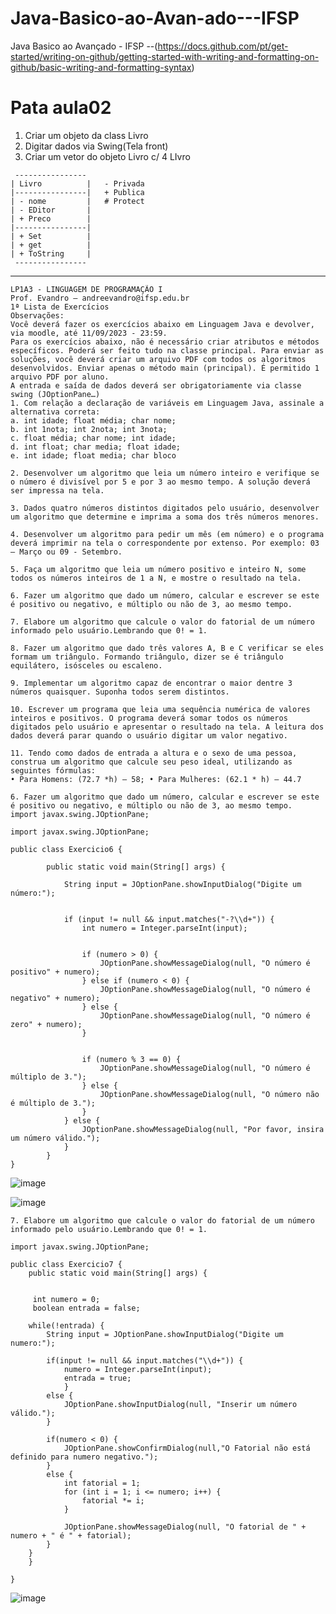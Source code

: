 # Java-Basico-ao-Avan-ado---IFSP
Java Basico ao Avançado - IFSP
--(https://docs.github.com/pt/get-started/writing-on-github/getting-started-with-writing-and-formatting-on-github/basic-writing-and-formatting-syntax)

# Pata aula02 
1. Criar um objeto da class Livro
2. Digitar dados via Swing(Tela front)
3. Criar um vetor do objeto Livro c/ 4 LIvro

```
 ----------------
| Livro          |   - Privada
|----------------|   + Publica
| - nome         |   # Protect
| - EDitor       |
| + Preco        |
|----------------|
| + Set          |
| + get          |
| + ToString     |
 ----------------
```
_________________________________________________________________________________________________________________________________________________________________________________________
```
LP1A3 - LINGUAGEM DE PROGRAMAÇÃO I
Prof. Evandro – andreevandro@ifsp.edu.br
1ª Lista de Exercícios
Observações:
Você deverá fazer os exercícios abaixo em Linguagem Java e devolver, via moodle, até 11/09/2023 - 23:59.
Para os exercícios abaixo, não é necessário criar atributos e métodos específicos. Poderá ser feito tudo na classe principal. Para enviar as soluções, você deverá criar um arquivo PDF com todos os algoritmos desenvolvidos. Enviar apenas o método main (principal). É permitido 1 arquivo PDF por aluno.
A entrada e saída de dados deverá ser obrigatoriamente via classe swing (JOptionPane…)
1. Com relação a declaração de variáveis em Linguagem Java, assinale a alternativa correta:
a. int idade; float média; char nome;
b. int 1nota; int 2nota; int 3nota;
c. float média; char nome; int idade;
d. int float; char media; float idade;
e. int idade; float media; char bloco

2. Desenvolver um algoritmo que leia um número inteiro e verifique se o número é divisível por 5 e por 3 ao mesmo tempo. A solução deverá ser impressa na tela.

3. Dados quatro números distintos digitados pelo usuário, desenvolver um algoritmo que determine e imprima a soma dos três números menores.

4. Desenvolver um algoritmo para pedir um mês (em número) e o programa deverá imprimir na tela o correspondente por extenso. Por exemplo: 03 – Março ou 09 - Setembro.

5. Faça um algoritmo que leia um número positivo e inteiro N, some todos os números inteiros de 1 a N, e mostre o resultado na tela.

6. Fazer um algoritmo que dado um número, calcular e escrever se este é positivo ou negativo, e múltiplo ou não de 3, ao mesmo tempo.

7. Elabore um algoritmo que calcule o valor do fatorial de um número informado pelo usuário.Lembrando que 0! = 1.

8. Fazer um algoritmo que dado três valores A, B e C verificar se eles formam um triângulo. Formando triângulo, dizer se é triângulo equilátero, isósceles ou escaleno.

9. Implementar um algoritmo capaz de encontrar o maior dentre 3 números quaisquer. Suponha todos serem distintos.

10. Escrever um programa que leia uma sequência numérica de valores inteiros e positivos. O programa deverá somar todos os números digitados pelo usuário e apresentar o resultado na tela. A leitura dos dados deverá parar quando o usuário digitar um valor negativo.

11. Tendo como dados de entrada a altura e o sexo de uma pessoa, construa um algoritmo que calcule seu peso ideal, utilizando as seguintes fórmulas:
• Para Homens: (72.7 *h) – 58; • Para Mulheres: (62.1 * h) – 44.7
```


```
6. Fazer um algoritmo que dado um número, calcular e escrever se este é positivo ou negativo, e múltiplo ou não de 3, ao mesmo tempo.
import javax.swing.JOptionPane;

import javax.swing.JOptionPane;

public class Exercicio6 {

	    public static void main(String[] args) {
	       
	        String input = JOptionPane.showInputDialog("Digite um número:");
	        
	       
	        if (input != null && input.matches("-?\\d+")) {
	            int numero = Integer.parseInt(input);

	           
	            if (numero > 0) {
	                JOptionPane.showMessageDialog(null, "O número é positivo" + numero);
	            } else if (numero < 0) {
	                JOptionPane.showMessageDialog(null, "O número é negativo" + numero);
	            } else {
	                JOptionPane.showMessageDialog(null, "O número é zero" + numero);
	            }

	            
	            if (numero % 3 == 0) {
	                JOptionPane.showMessageDialog(null, "O número é múltiplo de 3.");
	            } else {
	                JOptionPane.showMessageDialog(null, "O número não é múltiplo de 3.");
	            }
	        } else {
	            JOptionPane.showMessageDialog(null, "Por favor, insira um número válido.");
	        }
	    }
}
```

![image](https://github.com/GabrielAlvesGit/Java-Basico-ao-Avan-ado---IFSP/assets/102634725/cff682e0-6dac-4171-ade7-96564f87060b)

![image](https://github.com/GabrielAlvesGit/Java-Basico-ao-Avan-ado---IFSP/assets/102634725/f5413e60-29cc-4759-ad3a-7b7f59ae64ba)



```
7. Elabore um algoritmo que calcule o valor do fatorial de um número informado pelo usuário.Lembrando que 0! = 1.

import javax.swing.JOptionPane;

public class Exercicio7 {
	public static void main(String[] args) {
		
	
	 int numero = 0;
     boolean entrada = false;
	
	while(!entrada) {
		String input = JOptionPane.showInputDialog("Digite um numero:");
		
		if(input != null && input.matches("\\d+")) {
			numero = Integer.parseInt(input);
			entrada = true;
			}
		else {
			JOptionPane.showInputDialog(null, "Inserir um número válido.");
		}
		
		if(numero < 0) {
			JOptionPane.showConfirmDialog(null,"O Fatorial não está definido para numero negativo.");
		}
		else {
			int fatorial = 1;
            for (int i = 1; i <= numero; i++) {
                fatorial *= i;
			}
			
            JOptionPane.showMessageDialog(null, "O fatorial de " + numero + " é " + fatorial);
		}
	}
	}
	
}

```

![image](https://github.com/GabrielAlvesGit/Java-Basico-ao-Avan-ado---IFSP/assets/102634725/fd33a94d-2cae-4787-8e6b-d79c664bd68b)



